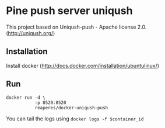 Pine push server uniqush
=========================

This project based on Uniqush-push - Apache license 2.0. (http://uniqush.org/)

Installation
-------------
Install docker (http://docs.docker.com/installation/ubuntulinux/)

Run
----
    docker run -d \
               -p 8520:8520
               reaperes/docker-uniqush-push

You can tail the logs using `docker logs -f $container_id`
